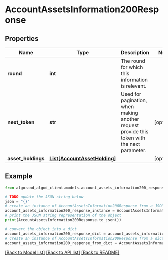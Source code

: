 # AccountAssetsInformation200Response


## Properties

Name | Type | Description | Notes
------------ | ------------- | ------------- | -------------
**round** | **int** | The round for which this information is relevant. | 
**next_token** | **str** | Used for pagination, when making another request provide this token with the next parameter. | [optional] 
**asset_holdings** | [**List[AccountAssetHolding]**](AccountAssetHolding.md) |  | [optional] 

## Example

```python
from algorand_algod_client.models.account_assets_information200_response import AccountAssetsInformation200Response

# TODO update the JSON string below
json = "{}"
# create an instance of AccountAssetsInformation200Response from a JSON string
account_assets_information200_response_instance = AccountAssetsInformation200Response.from_json(json)
# print the JSON string representation of the object
print(AccountAssetsInformation200Response.to_json())

# convert the object into a dict
account_assets_information200_response_dict = account_assets_information200_response_instance.to_dict()
# create an instance of AccountAssetsInformation200Response from a dict
account_assets_information200_response_from_dict = AccountAssetsInformation200Response.from_dict(account_assets_information200_response_dict)
```
[[Back to Model list]](../README.md#documentation-for-models) [[Back to API list]](../README.md#documentation-for-api-endpoints) [[Back to README]](../README.md)


